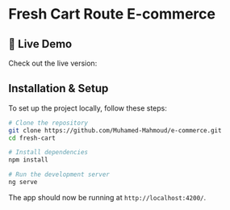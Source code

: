 # Fresh Cart Route E-commerce

## 🚀 Live Demo
Check out the live version:

## Installation & Setup
To set up the project locally, follow these steps:

```bash
# Clone the repository
git clone https://github.com/Muhamed-Mahmoud/e-commerce.git
cd fresh-cart

# Install dependencies
npm install

# Run the development server
ng serve
```
The app should now be running at `http://localhost:4200/`.
